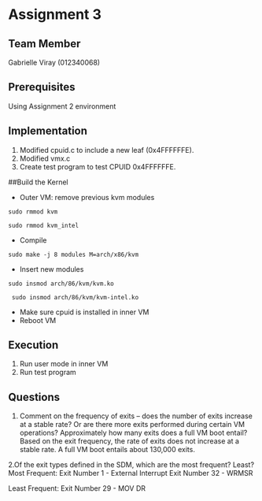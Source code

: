 # Assignment 3

## Team Member
Gabrielle Viray (012340068)

## Prerequisites
Using Assignment 2 environment

## Implementation
1. Modified cpuid.c to include a new leaf (0x4FFFFFFE).
2. Modified vmx.c 
3. Create test program to test CPUID 0x4FFFFFFE.

##Build the Kernel
  - Outer VM: remove previous kvm modules
  ```
  sudo rmmod kvm
  ```
  ```
  sudo rmmod kvm_intel
  ```
  - Compile
  ```
  sudo make -j 8 modules M=arch/x86/kvm
  ```
  - Insert new modules
  ```
  sudo insmod arch/86/kvm/kvm.ko
  ```
  ```
   sudo insmod arch/86/kvm/kvm-intel.ko
  ```
  - Make sure cpuid is installed in inner VM
  - Reboot VM

## Execution
1. Run user mode in inner VM
3. Run test program


## Questions
1. Comment on the frequency of exits – does the number of exits increase at a stable rate? Or are there more exits performed during certain VM operations? Approximately how many exits does a full VM boot entail? 
Based on the exit frequency, the rate of exits does not increase at a stable rate. A full VM boot entails about 130,000 exits.

2.Of the exit types defined in the SDM, which are the most frequent? Least? 
Most Frequent:
  Exit Number 1 - External Interrupt
  Exit Number 32 - WRMSR
             
Least Frequent:
  Exit Number 29 - MOV DR
